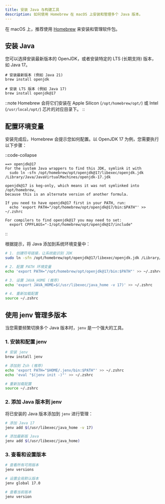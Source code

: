 ```yaml
---
title: 安装 Java 与构建工具
description: 如何使用 Homebrew 在 macOS 上安装和管理多个 Java 版本。
---
```


在 macOS 上，推荐使用 [Homebrew](https://brew.sh/) 来安装和管理软件包。

## 安装 Java

您可以选择安装最新版本的 OpenJDK，或者安装特定的 LTS (长期支持) 版本，如 Java 17。

```sh[sh]
# 安装最新版本 (例如 Java 21)
brew install openjdk

# 安装 LTS 版本 (例如 Java 17)
brew install openjdk@17
```

::note
Homebrew 会将它们安装在 Apple Silicon (`/opt/homebrew/opt/`) 或 Intel (`/usr/local/opt/`) 芯片的对应目录下。
::

## 配置环境变量

安装完成后，Homebrew 会提示您如何配置。以 OpenJDK 17 为例，您需要执行以下步骤：

::code-collapse
```text [log]
==> openjdk@17
For the system Java wrappers to find this JDK, symlink it with
  sudo ln -sfn /opt/homebrew/opt/openjdk@17/libexec/openjdk.jdk /Library/Java/JavaVirtualMachines/openjdk-17.jdk

openjdk@17 is keg-only, which means it was not symlinked into /opt/homebrew,
because this is an alternate version of another formula.

If you need to have openjdk@17 first in your PATH, run:
  echo 'export PATH="/opt/homebrew/opt/openjdk@17/bin:$PATH"' >> ~/.zshrc

For compilers to find openjdk@17 you may need to set:
  export CPPFLAGS="-I/opt/homebrew/opt/openjdk@17/include"
```
::

根据提示，将 Java 添加到系统环境变量中：

```sh [sh]
# 1. 创建符号链接，让系统能识别 JDK
sudo ln -sfn /opt/homebrew/opt/openjdk@17/libexec/openjdk.jdk /Library/Java/JavaVirtualMachines/openjdk-17.jdk

# 2. 配置 PATH 环境变量
echo 'export PATH="/opt/homebrew/opt/openjdk@17/bin:$PATH"' >> ~/.zshrc

# 3. 设置 JAVA_HOME (推荐)
echo 'export JAVA_HOME=$(/usr/libexec/java_home -v 17)' >> ~/.zshrc

# 4. 重新加载配置
source ~/.zshrc
```

## 使用 jenv 管理多版本

当您需要频繁切换多个 Java 版本时，`jenv` 是一个强大的工具。

### 1. 安装和配置 jenv

```sh [sh]
# 安装 jenv
brew install jenv

# 添加到 Zsh (推荐)
echo 'export PATH="$HOME/.jenv/bin:$PATH"' >> ~/.zshrc
echo 'eval "$(jenv init -)"' >> ~/.zshrc

# 重新加载配置
source ~/.zshrc
```

### 2. 添加 Java 版本到 jenv

将已安装的 Java 版本添加到 `jenv` 进行管理：

```sh [sh]
# 添加 Java 17
jenv add $(/usr/libexec/java_home -v 17)

# 添加最新版 Java
jenv add $(/usr/libexec/java_home)
```

### 3. 查看和设置版本

```sh [sh]
# 查看所有可用版本
jenv versions

# 设置全局默认版本
jenv global 17.0

# 查看当前版本
jenv version
```

